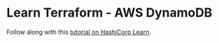 # Learn Terraform - AWS DynamoDB

Follow along with this [tutorial on HashiCorp
Learn](https://learn.hashicorp.com/tutorials/terraform/aws-dynamodb-scale?in=terraform/aws).
